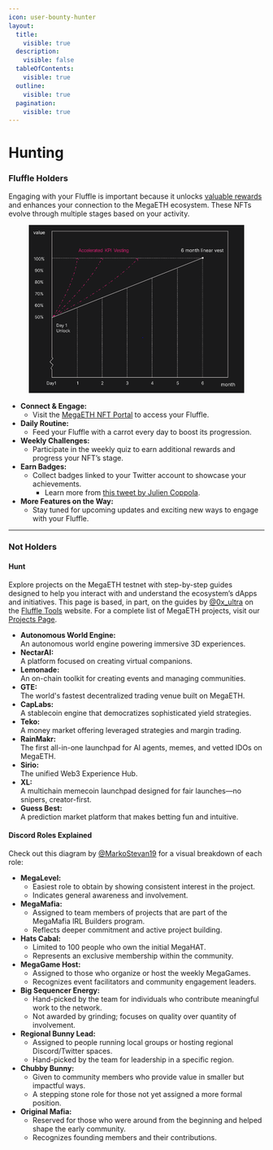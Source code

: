 ```yaml
---
icon: user-bounty-hunter
layout:
  title:
    visible: true
  description:
    visible: false
  tableOfContents:
    visible: true
  outline:
    visible: true
  pagination:
    visible: true
---
```


# Hunting

### Fluffle Holders

Engaging with your Fluffle is important because it unlocks [valuable rewards](https://www.megaeth.com/thefluffle) and enhances your connection to the MegaETH ecosystem. These NFTs evolve through multiple stages based on your activity.

<div data-full-width="true"><figure><img src="../../.gitbook/assets/image (4).png" alt="" width="563"><figcaption></figcaption></figure></div>

* **Connect & Engage:**
  * Visit the [MegaETH NFT Portal](https://nft.megaeth.com/) to access your Fluffle.
* **Daily Routine:**
  * Feed your Fluffle with a carrot every day to boost its progression.
* **Weekly Challenges:**
  * Participate in the weekly quiz to earn additional rewards and progress your NFT’s stage.
* **Earn Badges:**
  * Collect badges linked to your Twitter account to showcase your achievements.
    * Learn more from [this tweet by Julien Coppola](https://x.com/juliencoppola/status/1905251593777262617).
* **More Features on the Way:**
  * Stay tuned for upcoming updates and exciting new ways to engage with your Fluffle.

***

### Not Holders

#### Hunt

Explore projects on the MegaETH testnet with step-by-step guides designed to help you interact with and understand the ecosystem’s dApps and initiatives. This page is based, in part, on the guides by [@0x\_ultra](https://x.com/0x_ultra/status/1903100994277474567) on the [Fluffle Tools](https://www.fluffle.tools/explore) website. For a complete list of MegaETH projects, visit our[ Projects Page](../../community/ecosystem/projects.md).

* **Autonomous World Engine:**\
  An autonomous world engine powering immersive 3D experiences.
* **NectarAI:**\
  A platform focused on creating virtual companions.
* **Lemonade:**\
  An on-chain toolkit for creating events and managing communities.
* **GTE:**\
  The world's fastest decentralized trading venue built on MegaETH.
* **CapLabs:**\
  A stablecoin engine that democratizes sophisticated yield strategies.
* **Teko:**\
  A money market offering leveraged strategies and margin trading.
* **RainMakr:**\
  The first all-in-one launchpad for AI agents, memes, and vetted IDOs on MegaETH.
* **Sirio:**\
  The unified Web3 Experience Hub.
* **XL:**\
  A multichain memecoin launchpad designed for fair launches—no snipers, creator-first.
* **Guess Best:**\
  A prediction market platform that makes betting fun and intuitive.

#### Discord Roles Explained

Check out this diagram by [@MarkoStevan19](https://x.com/MarkoStevan19/status/1881688979638300713) for a visual breakdown of each role:

* **MegaLevel:**
  * Easiest role to obtain by showing consistent interest in the project.
  * Indicates general awareness and involvement.
* **MegaMafia:**
  * Assigned to team members of projects that are part of the MegaMafia IRL Builders program.
  * Reflects deeper commitment and active project building.
* **Hats Cabal:**
  * Limited to 100 people who own the initial MegaHAT.
  * Represents an exclusive membership within the community.
* **MegaGame Host:**
  * Assigned to those who organize or host the weekly MegaGames.
  * Recognizes event facilitators and community engagement leaders.
* **Big Sequencer Energy:**
  * Hand-picked by the team for individuals who contribute meaningful work to the network.
  * Not awarded by grinding; focuses on quality over quantity of involvement.
* **Regional Bunny Lead:**
  * Assigned to people running local groups or hosting regional Discord/Twitter spaces.
  * Hand-picked by the team for leadership in a specific region.
* **Chubby Bunny:**
  * Given to community members who provide value in smaller but impactful ways.
  * A stepping stone role for those not yet assigned a more formal position.
* **Original Mafia:**
  * Reserved for those who were around from the beginning and helped shape the early community.
  * Recognizes founding members and their contributions.

